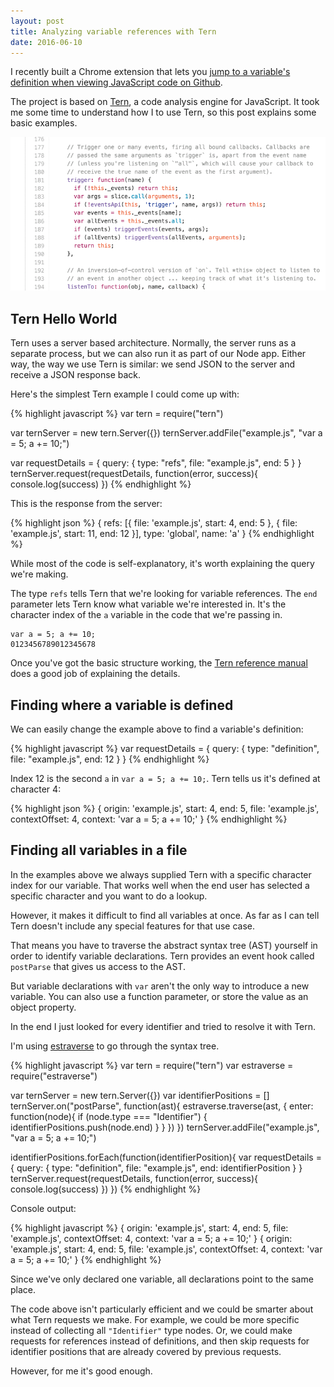 ```yaml
---
layout: post
title: Analyzing variable references with Tern
date: 2016-06-10
---
```


I recently built a Chrome extension that lets you [jump to a variable's definition when viewing JavaScript code on Github](https://github.com/mattzeunert/OctoTern).

The project is based on [Tern](http://ternjs.net/), a code analysis engine for JavaScript. It took me some time to understand how I to use Tern, so this post explains some basic examples.

![Example of jumping to variable definitions with OctoTern](/img/blog/tern/octotern.gif)

## Tern Hello World

Tern uses a server based architecture. Normally, the server runs as a separate process, but we can also run it as part of our Node app. Either way, the way we use Tern is similar: we send JSON to the server and receive a JSON response back.

Here's the simplest Tern example I could come up with:

{% highlight javascript %}
var tern = require("tern")

var ternServer = new tern.Server({})
ternServer.addFile("example.js", "var a = 5; a += 10;")

var requestDetails = {
    query: {
        type: "refs",
        file: "example.js",
        end: 5
    }
}
ternServer.request(requestDetails, function(error, success){
    console.log(success)
})
{% endhighlight %}

This is the response from the server:

{% highlight json %}
{
    refs: [{
        file: 'example.js',
        start: 4,
        end: 5
    }, {
        file: 'example.js',
        start: 11,
        end: 12
    }],
    type: 'global',
    name: 'a'
}
{% endhighlight %}

While most of the code is self-explanatory, it's worth explaining the query we're making.

The type `refs` tells Tern that we're looking for variable references. The `end` parameter lets Tern know what variable we're interested in. It's the character index of the `a` variable in the code that we're passing in.

```
var a = 5; a += 10;
0123456789012345678
```

Once you've got the basic structure working, the [Tern reference manual](http://ternjs.net/doc/manual.html) does a good job of explaining the details.

## Finding where a variable is defined

We can easily change the example above to find a variable's definition:

{% highlight javascript %}
var requestDetails = {
    query: {
        type: "definition",
        file: "example.js",
        end: 12
    }
}
{% endhighlight %}

Index 12 is the second `a` in `var a = 5; a += 10;`. Tern tells us it's defined at character 4:

{% highlight json %}
{
    origin: 'example.js',
    start: 4,
    end: 5,
    file: 'example.js',
    contextOffset: 4,
    context: 'var a = 5; a += 10;'
}
{% endhighlight %}

## Finding all variables in a file

In the examples above we always supplied Tern with a specific character index for our variable. That works well when the end user has selected a specific character and you want to do a lookup.

However, it makes it difficult to find all variables at once. As far as I can tell Tern doesn't include any special features for that use case.

That means you have to traverse the abstract syntax tree (AST) yourself in order to identify variable declarations. Tern provides an event hook called `postParse` that gives us access to the AST.

But variable declarations with `var` aren't the only way to introduce a new variable. You can also use a function parameter, or store the value as an object property.

In the end I just looked for every identifier and tried to resolve it with Tern.

I'm using [estraverse](https://github.com/estools/estraverse) to go through the syntax tree.

{% highlight javascript %}
var tern = require("tern")
var estraverse = require("estraverse")

var ternServer = new tern.Server({})
var identifierPositions = []
ternServer.on("postParse", function(ast){
    estraverse.traverse(ast, {
        enter: function(node){
            if (node.type === "Identifier") {
                identifierPositions.push(node.end)
            }
        }
    })
})
ternServer.addFile("example.js", "var a = 5; a += 10;")

identifierPositions.forEach(function(identifierPosition){
    var requestDetails = {
        query: {
            type: "definition",
            file: "example.js",
            end: identifierPosition
        }
    }
    ternServer.request(requestDetails, function(error, success){
        console.log(success)
    })
})
{% endhighlight %}

Console output:

{% highlight javascript %}
{
    origin: 'example.js',
    start: 4,
    end: 5,
    file: 'example.js',
    contextOffset: 4,
    context: 'var a = 5; a += 10;'
}
{
    origin: 'example.js',
    start: 4,
    end: 5,
    file: 'example.js',
    contextOffset: 4,
    context: 'var a = 5; a += 10;'
}
{% endhighlight %}

Since we've only declared one variable, all declarations point to the same place.

The code above isn't particularly efficient and we could be smarter about what Tern requests we make. For example, we could be more specific instead of collecting all `"Identifier"` type nodes. Or, we could make requests for references instead of definitions, and then skip requests for identifier positions that are already covered by previous requests.

However, for me it's good enough.
